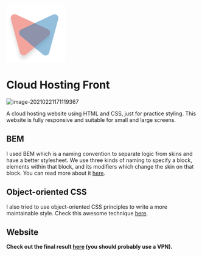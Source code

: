 ![logo](./images/tab.svg) 
# Cloud Hosting Front

![image-20210221171119367](https://uupload.ir/files/93ei_selection_128.png)


A cloud hosting website using HTML and CSS, just for practice styling.
This website is fully responsive and suitable for small and large screens.

## BEM
I used BEM which is a naming convention to separate logic from skins and have a better stylesheet.
We use three kinds of naming to specify a block, elements within that block, and its modifiers which change the skin on that block.
You can read more about it [here](https://css-tricks.com/bem-101/).

## Object-oriented CSS
I also tried to use object-oriented CSS principles to write a more maintainable style.
Check this awesome technique [here](https://www.smashingmagazine.com/2011/12/an-introduction-to-object-oriented-css-oocss/).

## Website
**Check out the final result [here](https://cloud-hosting-front.netlify.app/) (you should probably use a VPN).**




